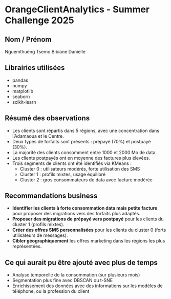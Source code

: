 # OrangeClientAnalytics - Summer Challenge 2025

##  Nom / Prénom
Nguemthueng Tsemo Bibiane Danielle

## Librairies utilisées
- pandas
- numpy
- matplotlib
- seaborn
- scikit-learn

## Résumé des observations
- Les clients sont répartis dans 5 régions, avec une concentration dans l’Adamaoua et le Centre.
- Deux types de forfaits sont présents : prépayé (70%) et postpayé (30%).
- La majorité des clients consomment entre 1000 et 2000 Mo de data.
- Les clients postpayés ont en moyenne des factures plus élevées.
- Trois segments de clients ont été identifiés via KMeans :
  - Cluster 0 : utilisateurs modérés, forte utilisation des SMS
  - Cluster 1 : profils mixtes, usage équilibré
  - Cluster 2 : gros consommateurs de data avec facture modérée

##  Recommandations business
- **Identifier les clients à forte consommation data mais petite facture** pour proposer des migrations vers des forfaits plus adaptés.
- **Proposer des migrations de prépayé vers postpayé** pour les clients du cluster 1 (profils mixtes).
- **Créer des offres SMS personnalisées** pour les clients du cluster 0 (forts utilisateurs de messages).
- **Cibler géographiquement** les offres marketing dans les régions les plus représentées.

##  Ce qui aurait pu être ajouté avec plus de temps
- Analyse temporelle de la consommation (sur plusieurs mois)
- Segmentation plus fine avec DBSCAN ou t-SNE
- Enrichissement des données avec des informations sur les modèles de téléphone, ou la profession du client
